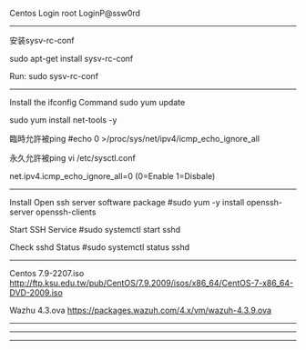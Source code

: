 Centos Login
root
LoginP@ssw0rd

----------------------------------------------
安装sysv-rc-conf

sudo apt-get install sysv-rc-conf

Run:
sudo sysv-rc-conf

----------------------------------------------
Install the ifconfig Command
sudo yum update

sudo yum install net-tools -y

臨時允許被ping
#echo 0 >/proc/sys/net/ipv4/icmp_echo_ignore_all

永久允許被ping
vi /etc/sysctl.conf

net.ipv4.icmp_echo_ignore_all=0 (0=Enable 1=Disbale)

----------------------------------------------
Install Open ssh server software package
#sudo yum -y install openssh-server openssh-clients

Start SSH Service
#sudo systemctl start sshd

Check sshd Status
#sudo systemctl status sshd

----------------------------------------------
Centos 7.9-2207.iso
http://ftp.ksu.edu.tw/pub/CentOS/7.9.2009/isos/x86_64/CentOS-7-x86_64-DVD-2009.iso

Wazhu 4.3.ova
https://packages.wazuh.com/4.x/vm/wazuh-4.3.9.ova

----------------------------------------------
----------------------------------------------
----------------------------------------------
